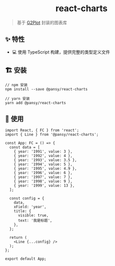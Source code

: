<h1 align="center">react-charts</h1>

> 基于 [G2Plot](https://github.com/antvis/G2Plot) 封装的图表库

## ✨ 特性

- 💻 使用 TypeScript 构建，提供完整的类型定义文件

## 🏗 安装

```
// npm 安装
npm install --save @pansy/react-charts

// yarn 安装
yarn add @pansy/react-charts
```

## 🔨 使用

```
import React, { FC } from 'react';
import { Line } from '@pansy/react-charts';

const App: FC = () => {
  const data = [
    { year: '1991', value: 3 },
    { year: '1992', value: 4 },
    { year: '1993', value: 3.5 },
    { year: '1994', value: 5 },
    { year: '1995', value: 4.9 },
    { year: '1996', value: 6 },
    { year: '1997', value: 7 },
    { year: '1998', value: 9 },
    { year: '1999', value: 13 },
  ];

  const config = {
    data,
    xField: 'year',
    title: {
      visible: true,
      text: '我是标题',
    },
  };

  return (
    <Line {...config} />
  );
};

export default App;
```
